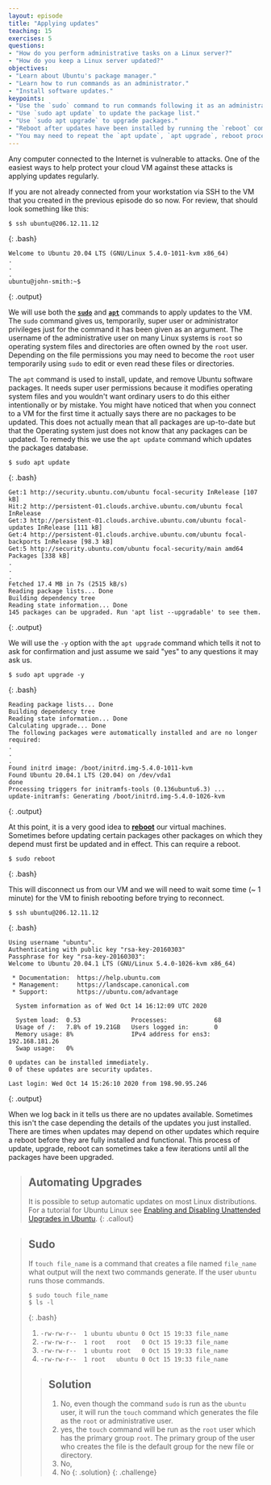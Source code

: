 ```yaml
---
layout: episode
title: "Applying updates"
teaching: 15
exercises: 5
questions:
- "How do you perform administrative tasks on a Linux server?"
- "How do you keep a Linux server updated?"
objectives:
- "Learn about Ubuntu's package manager."
- "Learn how to run commands as an administrator."
- "Install software updates."
keypoints:
- "Use the `sudo` command to run commands following it as an administrator."
- "Use `sudo apt update` to update the package list."
- "Use `sudo apt upgrade` to upgrade packages."
- "Reboot after updates have been installed by running the `reboot` command."
- "You may need to repeat the `apt update`, `apt upgrade`, reboot process a few times to ensure all updates have been applied."
---
```


Any computer connected to the Internet is vulnerable to attacks. One of the easiest ways to help protect your cloud VM against these attacks is applying updates regularly.

If you are not already connected from your workstation via SSH to the VM that you created in the previous episode do so now. For review, that should look something like this:
~~~
$ ssh ubuntu@206.12.11.12
~~~
{: .bash}
~~~
Welcome to Ubuntu 20.04 LTS (GNU/Linux 5.4.0-1011-kvm x86_64)
.
.
.
ubuntu@john-smith:~$
~~~
{: .output}

We will use both the [**`sudo`**](../reference#sudo) and [**`apt`**](../reference#apt) commands to apply updates to the VM. The `sudo` command gives us, temporarily, super user or administrator privileges just for the command it has been given as an argument. The username of the administrative user on many Linux systems is `root` so operating system files and directories are often owned by the `root` user. Depending on the file permissions you may need to become the `root` user temporarily using `sudo` to edit or even read these files or directories.

The `apt` command is used to install, update, and remove Ubuntu software packages. It needs super user permissions because it modifies operating system files and you wouldn't want ordinary users to do this either intentionally or by mistake. You might have noticed that when you connect to a VM for the first time it actually says there are no packages to be updated. This does not actually mean that all packages are up-to-date but that the Operating system just does not know that any packages can be updated. To remedy this we use the `apt update` command which updates the packages database.
~~~
$ sudo apt update
~~~
{: .bash}
~~~
Get:1 http://security.ubuntu.com/ubuntu focal-security InRelease [107 kB]
Hit:2 http://persistent-01.clouds.archive.ubuntu.com/ubuntu focal InRelease
Get:3 http://persistent-01.clouds.archive.ubuntu.com/ubuntu focal-updates InRelease [111 kB]
Get:4 http://persistent-01.clouds.archive.ubuntu.com/ubuntu focal-backports InRelease [98.3 kB]
Get:5 http://security.ubuntu.com/ubuntu focal-security/main amd64 Packages [338 kB]
.
.
.
Fetched 17.4 MB in 7s (2515 kB/s)
Reading package lists... Done
Building dependency tree
Reading state information... Done
145 packages can be upgraded. Run 'apt list --upgradable' to see them.
~~~
{: .output}

We will use the `-y` option with the `apt upgrade` command which tells it not to ask for confirmation and just assume we said "yes" to any questions it may ask us.
~~~
$ sudo apt upgrade -y
~~~
{: .bash}

~~~
Reading package lists... Done
Building dependency tree
Reading state information... Done
Calculating upgrade... Done
The following packages were automatically installed and are no longer required:
.
.
.
Found initrd image: /boot/initrd.img-5.4.0-1011-kvm
Found Ubuntu 20.04.1 LTS (20.04) on /dev/vda1
done
Processing triggers for initramfs-tools (0.136ubuntu6.3) ...
update-initramfs: Generating /boot/initrd.img-5.4.0-1026-kvm
~~~
{: .output}

At this point, it is a very good idea to [**reboot**](../reference#reboot) our virtual machines. Sometimes before updating certain packages other packages on which they depend must first be updated and in effect. This can require a reboot.

~~~
$ sudo reboot
~~~
{: .bash}

This will disconnect us from our VM and we will need to wait some time (~ 1 minute) for the VM to finish rebooting before trying to reconnect.
~~~
$ ssh ubuntu@206.12.11.12
~~~
{: .bash}
~~~
Using username "ubuntu".
Authenticating with public key "rsa-key-20160303"
Passphrase for key "rsa-key-20160303":
Welcome to Ubuntu 20.04.1 LTS (GNU/Linux 5.4.0-1026-kvm x86_64)

 * Documentation:  https://help.ubuntu.com
 * Management:     https://landscape.canonical.com
 * Support:        https://ubuntu.com/advantage

  System information as of Wed Oct 14 16:12:09 UTC 2020

  System load:  0.53              Processes:             68
  Usage of /:   7.8% of 19.21GB   Users logged in:       0
  Memory usage: 8%                IPv4 address for ens3: 192.168.181.26
  Swap usage:   0%

0 updates can be installed immediately.
0 of these updates are security updates.

Last login: Wed Oct 14 15:26:10 2020 from 198.90.95.246
~~~
{: .output}

When we log back in it tells us there are no updates available. Sometimes this isn't the case depending the details of the updates you just installed. There are times when updates may depend on other updates which require a reboot before they are fully installed and functional. This process of update, upgrade, reboot can sometimes take a few iterations until all the packages have been upgraded.


> ## Automating Upgrades
> It is possible to setup automatic updates on most Linux distributions. For a tutorial for Ubuntu Linux see [Enabling and Disabling Unattended Upgrades in Ubuntu](https://linuxhint.com/enable-disable-unattended-upgrades-ubuntu/).
{: .callout}

> ## Sudo
> If `touch file_name` is a command that creates a file named `file_name` what output will the next two commands generate. If the user `ubuntu` runs those commands.
> ~~~
> $ sudo touch file_name
> $ ls -l
> ~~~
> {: .bash}
> 
> 1. `-rw-rw-r--  1 ubuntu ubuntu 0 Oct 15 19:33 file_name`
> 2. `-rw-rw-r--  1 root   root   0 Oct 15 19:33 file_name`
> 3. `-rw-rw-r--  1 ubuntu root   0 Oct 15 19:33 file_name`
> 4. `-rw-rw-r--  1 root   ubuntu 0 Oct 15 19:33 file_name`
> 
> > ## Solution
> > 
> > 1. No, even though the command `sudo` is run as the `ubuntu` user, it will run the `touch` command which generates the file as the `root` or administrative user.
> > 2. yes, the `touch` command will be run as the `root` user which has the primary group `root`. The primary group of the user who creates the file is the default group for the new file or directory.
> > 3. No, 
> > 4. No
> {: .solution}
{: .challenge}
